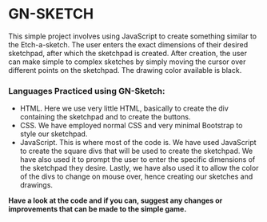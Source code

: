 #  GN-SKETCH
This simple project involves using JavaScript to create something similar to the Etch-a-sketch.
The user enters the exact dimensions of their desired sketchpad, after which the sketchpad is created.
After creation, the user can make simple to complex sketches by simply moving the cursor over different points on the
sketchpad.
The drawing color available is black.

### Languages Practiced using GN-Sketch:
+ HTML.
Here we use very little HTML, basically to create the div containing the sketchpad and to create the buttons.
+ CSS.
We have employed normal CSS and very minimal Bootstrap to style our sketchpad.
+ JavaScript.
This is where most of the code is. We have used JavaScript to create the square divs that will be used to create the sketchpad. We have also used it to prompt the user to enter the specific dimensions of the sketchpad they desire. Lastly, we have also used it to allow the color of the divs to change on mouse over, hence creating our sketches and drawings.

**Have a look at the code and if you can, suggest any changes or improvements that can be made to the simple game.**